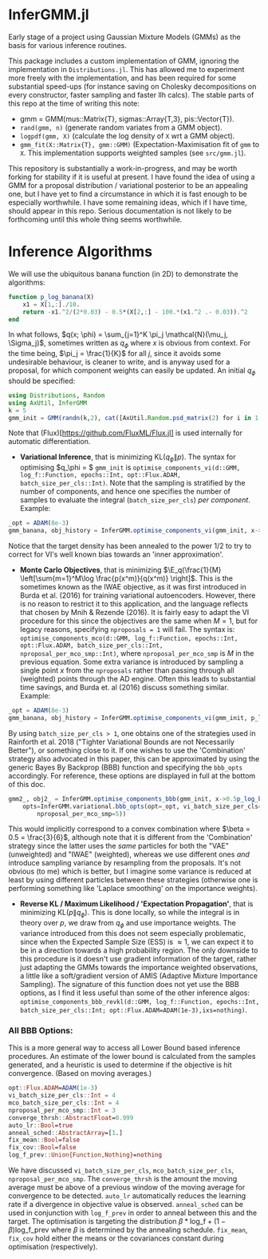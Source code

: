 # InferGMM.jl
Early stage of a project using Gaussian Mixture Models (GMMs) as the basis for various inference routines.

This package includes a custom implementation of GMM, ignoring the implementation in `Distributions.jl`. This has allowed me to experiment more freely with the implementation, and has been required for some substantial speed-ups (for instance saving on Cholesky decompositions on every constructor, faster sampling and faster llh calcs). The stable parts of this repo at the time of writing this note:

* gmm = GMM(mus::Matrix{T}, sigmas::Array{T,3}, pis::Vector{T}).
* `rand(gmm, n)` (generate random variates from a GMM object).
* `logpdf(gmm, X)` (calculate the log density of `X` wrt a GMM object).
* `gmm_fit(X::Matrix{T}, gmm::GMM)` (Expectation-Maximisation fit of `gmm` to `X`. This implementation supports weighted samples (see `src/gmm.jl`).

This repository is substantially a work-in-progress, and may be worth forking for stability if it is useful at present. I have found the idea of using a GMM for a proposal distribution / variational posterior to be an appealing one, but I have yet to find a circumstance in which it is fast enough to be especially worthwhile. I have some remaining ideas, which if I have time, should appear in this repo. Serious documentation is not likely to be forthcoming until this whole thing seems worthwhile.

# Inference Algorithms

We will use the ubiquitous banana function (in 2D) to demonstrate the algorithms:
```julia
function p_log_banana(X)
    x1 = X[1,:]./10.
    return -x1.^2/(2*0.03) - 0.5*(X[2,:] - 100.*(x1.^2 .- 0.03)).^2
end
```
In what follows, $q(x; \phi) = \sum_{j=1}^K \pi_j \mathcal{N}(\mu_j, \Sigma_j)$, sometimes written as $q_\phi$ where $x$ is obvious from context. For the time being, $\pi_j = \frac{1}{K}$ for all $j$, since it avoids some undesirable behaviour, is cleaner to write, and is anyway used for a proposal, for which component weights can easily be updated. An initial $q_\phi$ should be specified:
```julia
using Distributions, Random
using AxUtil, InferGMM
k = 5
gmm_init = GMM(randn(k,2), cat([AxUtil.Random.psd_matrix(2) for i in 1:k]...,dims=3)*0.2, rand(Dirichlet(ones(k)*10)));
```

Note that (Flux)[https://github.com/FluxML/Flux.jl] is used internally for automatic differentiation.

* **Variational Inference**, that is minimizing $\text{KL}(q_\phi \| p)$. The syntax for optimising $q_\phi = $ `gmm_init` is `optimise_components_vi(d::GMM, log_f::Function, epochs::Int, opt::Flux.ADAM, batch_size_per_cls::Int)`. Note that the sampling is stratified by the number of components, and hence one specifies the number of samples to evaluate the integral (`batch_size_per_cls`) *per component*. Example:

```julia
_opt = ADAM(8e-3)
gmm_banana, obj_history = InferGMM.optimise_components_vi(gmm_init, x->0.5p_log_banana(x), 1000, _opt, 3)
```

Notice that the target density has been annealed to the power $1/2$ to try to correct for VI's well known bias towards an 'inner approximation'.

* **Monte Carlo Objectives**, that is minimizing $\E_q(\frac{1}{M} \left[\sum{m=1}^M\log \frac{p(x^m)}{q(x^m)} \right]$. This is the sometimes known as the IWAE objective, as it was first introduced in Burda et al. (2016) for training variational autoencoders. However, there is no reason to restrict it to this application, and the language reflects that chosen by Mnih & Rezende (2016). It is fairly easy to adapt the VI procedure for this since the objectives are the same when $M=1$, but for legacy reasons, specifying `nproposals = 1` will fail. The syntax is: `optimise_components_mco(d::GMM, log_f::Function, epochs::Int, opt::Flux.ADAM, batch_size_per_cls::Int, nproposal_per_mco_smp::Int)`, where `nproposal_per_mco_smp` is $M$ in the previous equation. Some extra variance is introduced by sampling a single point $x$ from the `nproposals` rather than passing through all (weighted) points through the AD engine. Often this leads to substantial time savings, and Burda et. al (2016) discuss something similar. Example:

```julia
_opt = ADAM(8e-3)
gmm_banana, obj_history = InferGMM.optimise_components_vi(gmm_init, p_log_banana, 1000, _opt, 3, 5)
```

By using `batch_size_per_cls > 1`, one obtains one of the strategies used in Rainforth et al. 2018 ("Tighter Variational Bounds are not Necessarily Better"), or something close to it. If one wishes to use the 'Combination' strategy also advocated in this paper, this can be approximated by using the generic Bayes By Backprop (BBB) function and specifying the `bbb_opts` accordingly. For reference, these options are displayed in full at the bottom of this doc.

```julia
gmm2_, obj2_ = InferGMM.optimise_components_bbb(gmm_init, x->0.5p_log_banana(x), 1000,
    opts=InferGMM.variational.bbb_opts(opt=_opt, vi_batch_size_per_cls=3, mco_batch_size_per_cls=3,
        nproposal_per_mco_smp=5))
```
This would implicitly correspond to a convex combination where $\beta = 0.5 = \frac{3}{6}$, although note that it is different from the 'Combination' strategy since the latter uses the *same* particles for both the "VAE" (unweighted) and "IWAE" (weighted), whereas we use different ones *and* introduce sampling variance by resampling from the proposals. It's not obvious (to me) which is better, but I imagine some variance is reduced at least by using different particles between these strategies (otherwise one is performing something like 'Laplace smoothing' on the importance weights).

* **Reverse KL / Maximum Likelihood / 'Expectation Propagation'**, that is minimizing $\text{KL}(p \| q_\phi)$. This is done locally, so while the integral is in theory over $p$, we draw from $q_\phi$ and use importance weights. The variance introduced from this does not seem especially problematic, since when the Expected Sample Size (ESS) is $\approx 1$, we can expect it to be in a direction towards a high probability region. The only downside to this procedure is it doesn't use gradient information of the target, rather just adapting the GMMs towards the importance weighted observations, a little like a soft/gradient version of AMIS (Adaptive Mixture Importance Sampling). The signature of this function does not yet use the BBB options, as I find it less useful than some of the other inference algos:
`optimise_components_bbb_revkl(d::GMM, log_f::Function, epochs::Int, batch_size_per_cls::Int; opt::Flux.ADAM=ADAM(1e-3),ixs=nothing)`.


### All BBB Options:
This is a more general way to access all Lower Bound based inference procedures. An estimate of the lower bound is calculated from the samples generated, and a heuristic is used to determine if the objective is hit convergence. (Based on moving averages.)

```julia
opt::Flux.ADAM=ADAM(1e-3)
vi_batch_size_per_cls::Int = 4
mco_batch_size_per_cls::Int = 4
nproposal_per_mco_smp::Int = 3
converge_thrsh::AbstractFloat=0.999
auto_lr::Bool=true
anneal_sched::AbstractArray=[1.]
fix_mean::Bool=false
fix_cov::Bool=false
log_f_prev::Union{Function,Nothing}=nothing
```
We have discussed `vi_batch_size_per_cls`, `mco_batch_size_per_cls`, `nproposal_per_mco_smp`. The `converge_thrsh` is the amount the moving average must be above of a previous window of the moving average for convergence to be detected. `auto_lr` automatically reduces the learning rate if a divergence in objective value is observed. `anneal_sched` can be used in conjunction with `log_f_prev` in order to anneal between this and the target. The optimisation is targeting the distribution $\beta * \text{log_f} + (1-\beta) \text{log_f_prev}$ where $\beta$ is determined by the annealing schedule. `fix_mean`, `fix_cov` hold either the means or the covariances constant during optimisation (respectively).
